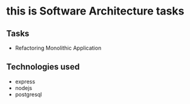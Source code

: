 # this is Software Architecture tasks

## Tasks
- Refactoring Monolithic Application

## Technologies used
- express
- nodejs
- postgresql
